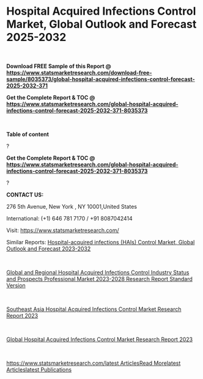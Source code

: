 <h1>Hospital Acquired Infections Control Market, Global Outlook and Forecast 2025-2032</h1><br/><p><strong>Download FREE Sample of this Report @ <a href="https://www.statsmarketresearch.com/download-free-sample/8035373/global-hospital-acquired-infections-control-forecast-2025-2032-371">https://www.statsmarketresearch.com/download-free-sample/8035373/global-hospital-acquired-infections-control-forecast-2025-2032-371</a></strong></p>
 
 
 
 <div><b>Get the Complete Report & TOC @ <a href="https://www.statsmarketresearch.com/global-hospital-acquired-infections-control-forecast-2025-2032-371-8035373">https://www.statsmarketresearch.com/global-hospital-acquired-infections-control-forecast-2025-2032-371-8035373</a></b></div>
 
 
 
 <p><br />
 
 <b>Table of content</b></p>
 
 
 
 <p>? </p>
 
 
 
 <div><b>Get the Complete Report & TOC @ <a href="https://www.statsmarketresearch.com/global-hospital-acquired-infections-control-forecast-2025-2032-371-8035373">https://www.statsmarketresearch.com/global-hospital-acquired-infections-control-forecast-2025-2032-371-8035373</a></b></div>
 
 
 
 <p>? </p>
 
 
 
 <p><b>CONTACT US:</b><br />
 
 276 5th Avenue, New York , NY 10001,United States<br />
 
 International: (+1) 646 781 7170 / +91 8087042414<br />
 
 Visit: <a href="https://www.statsmarketresearch.com/">https://www.statsmarketresearch.com/</a><br />
 
 Similar Reports: <a href="https://www.statsmarketresearch.com/global-hospital-acquired-infections-control-forecast-2025-2032-371-8035373">Hospital-acquired infections (HAIs) Control Market, Global Outlook and Forecast 2023-2032</a><br />
 
 <br />
 
 <a href="https://www.statsmarketresearch.com/global-hospital-acquired-infections-control-forecast-2025-2032-371-8035373">Global and Regional Hospital Acquired Infections Control Industry Status and Prospects Professional Market 2023-2028 Research Report Standard Version</a><br />
 
 <br />
 
 <a href="https://www.statsmarketresearch.com/global-hospital-acquired-infections-control-forecast-2025-2032-371-8035373">Southeast Asia Hospital Acquired Infections Control Market Research Report 2023</a><br />
 
 <br />
 
 <a href="https://www.statsmarketresearch.com/global-hospital-acquired-infections-control-forecast-2025-2032-371-8035373">Global Hospital Acquired Infections Control Market Research Report 2023</a><br />
 
 <br />
 
 <a href="https://gyeongbokgung.com">https://www.statsmarketresearch.com/</a><a href="https://hallyeomaritime.com">latest Articles</a><a href="https://jingwansa.com">Read More</a><a href="https://nguoiviet.jp/">latest Articles</a><a href="https://www.intelmarketresearch.com/">latest Publications</a></p>